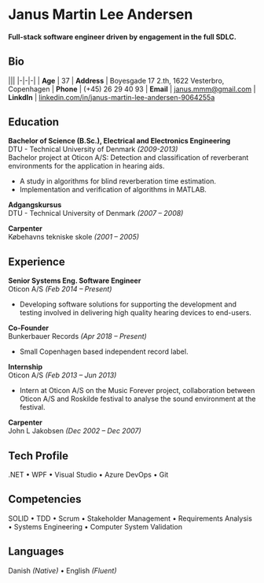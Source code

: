 
Janus Martin Lee Andersen
======

#### Full-stack software engineer driven by engagement in the full SDLC. 

Bio
-

|<!-- -->|<!-- -->|
|-|-|-|
| **Age**     | 37 
| **Address** | Boyesgade 17 2.th, 1622 Vesterbro, Copenhagen 
| **Phone**   | (+45) 26 29 40 93 
| **Email**   | janus.mmm@gmail.com 
| **LinkdIn** | [linkedin.com/in/janus-martin-lee-andersen-9064255a](https://www.linkedin.com/in/janus-martin-lee-andersen-9064255a) 

Education
-
**Bachelor of Science (B.Sc.), Electrical and Electronics Engineering**  
DTU - Technical University of Denmark *(2009-2013)*  
Bachelor project at Oticon A/S:
Detection and classification of reverberant environments for the application in hearing aids.
  - A study in algorithms for blind reverberation time estimation.
  - Implementation and verification of algorithms in MATLAB.

**Adgangskursus**  
DTU - Technical University of Denmark *(2007 – 2008)*

**Carpenter**  
Købehavns tekniske skole *(2001 – 2005)*

Experience
-
**Senior Systems Eng. Software Engineer**  
Oticon A/S *(Feb 2014 – Present)*
- Developing software solutions for supporting the development and testing involved in delivering high quality hearing devices to end-users.

**Co-Founder**  
Bunkerbauer Records *(Apr 2018 – Present)*

- Small Copenhagen based independent record label.

**Internship**  
Oticon A/S *(Feb 2013 – Jun 2013)*

- Intern at Oticon A/S on the Music Forever project, collaboration between Oticon A/S and Roskilde festival to analyse the sound environment at the festival.

**Carpenter**  
John L Jakobsen *(Dec 2002 – Dec 2007)*

Tech Profile
-
.NET &bull; 
WPF &bull;
Visual Studio &bull;
Azure DevOps &bull;
Git

Competencies
-
SOLID &bull;
TDD &bull;
Scrum &bull;
Stakeholder Management &bull;
Requirements Analysis &bull;
Systems Engineering &bull;
Computer System Validation

Languages
-
Danish *(Native)* &bull;
English *(Fluent)*